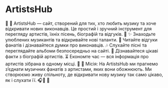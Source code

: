 # ArtistsHub
🎵
🎸 ArtistsHub — сайт, створений для тих, хто любить музику та хоче відкривати нових виконавців. Це простий і зручний інструмент для перегляду артистів, їхніх пісень, біографій та відгуків.
🎵
✨ Знаходьте улюблених музикантів та відкривайте нові таланти. 💬 Читайте відгуки фанатів і дізнавайтеся думки про виконавців. 🎶 Слухайте пісні та переглядайте альбоми безпосередньо на сайті. 📖 Дізнавайтеся цікаві факти з біографій артистів. ⏳ Економте час — вся інформація про артистів зібрана в одному місці.
🎵
🌟 Місія:
На ArtistsHub ми прагнемо з’єднати музичних фанатів з артистами, яких вони обожнюють. Ми створюємо живу спільноту, де відкривати нову музику так само цікаво, як і слухати її. 🎧💖
🎵
